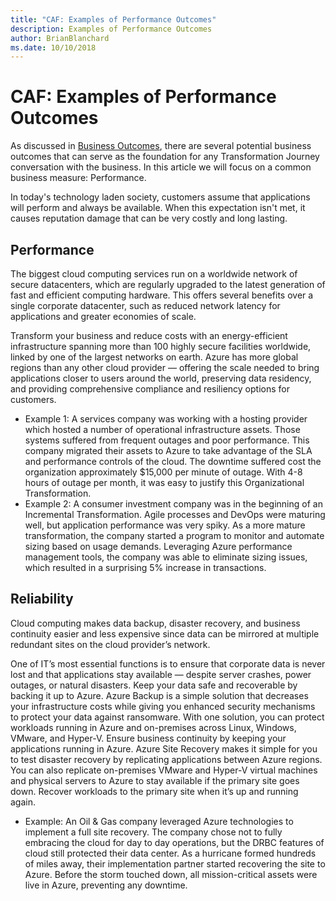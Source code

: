 ```yaml
---
title: "CAF: Examples of Performance Outcomes"
description: Examples of Performance Outcomes
author: BrianBlanchard
ms.date: 10/10/2018
---
```


# CAF: Examples of Performance Outcomes

As discussed in [Business Outcomes](overview.md), there are several potential business outcomes that can serve as the foundation for any Transformation Journey conversation with the business. In this article we will focus on a common business measure: Performance.

In today's technology laden society, customers assume that applications will perform and always be available. When this expectation isn't met, it causes reputation damage that can be very costly and long lasting.

## Performance

The biggest cloud computing services run on a worldwide network of secure datacenters, which are regularly upgraded to the latest generation of fast and efficient computing hardware. This offers several benefits over a single corporate datacenter, such as reduced network latency for applications and greater economies of scale.

Transform your business and reduce costs with an energy-efficient infrastructure spanning more than 100 highly secure facilities worldwide, linked by one of the largest networks on earth. Azure has more global regions than any other cloud provider &mdash; offering the scale needed to bring applications closer to users around the world, preserving data residency, and providing comprehensive compliance and resiliency options for customers.

* Example 1: A services company was working with a hosting provider which hosted a number of operational infrastructure assets. Those systems suffered from frequent outages and poor performance. This company migrated their assets to Azure to take advantage of the SLA and performance controls of the cloud. The downtime suffered cost the organization approximately $15,000 per minute of outage. With 4-8 hours of outage per month, it was easy to justify this Organizational Transformation.
* Example 2: A consumer investment company was in the beginning of an Incremental Transformation. Agile processes and DevOps were maturing well, but application performance was very spiky. As a more mature transformation, the company started a program to monitor and automate sizing based on usage demands. Leveraging Azure performance management tools, the company was able to eliminate sizing issues, which resulted in a surprising 5% increase in transactions.

## Reliability

Cloud computing makes data backup, disaster recovery, and business continuity easier and less expensive since data can be mirrored at multiple redundant sites on the cloud provider’s network.

One of IT’s most essential functions is to ensure that corporate data is never lost and that applications stay available &mdash; despite server crashes, power outages, or natural disasters. Keep your data safe and recoverable by backing it up to Azure. Azure Backup is a simple solution that decreases your infrastructure costs while giving you enhanced security mechanisms to protect your data against ransomware. With one solution, you can protect workloads running in Azure and on-premises across Linux, Windows, VMware, and Hyper-V. Ensure business continuity by keeping your applications running in Azure. Azure Site Recovery makes it simple for you to test disaster recovery by replicating applications between Azure regions. You can also replicate on-premises VMware and Hyper-V virtual machines and physical servers to Azure to stay available if the primary site goes down. Recover workloads to the primary site when it’s up and running again.

* Example: An Oil & Gas company leveraged Azure technologies to implement a full site recovery. The company chose not to fully embracing the cloud for day to day operations, but the DRBC features of cloud still protected their data center. As a hurricane formed hundreds of miles away, their implementation partner started recovering the site to Azure. Before the storm touched down, all mission-critical assets were live in Azure, preventing any downtime.
